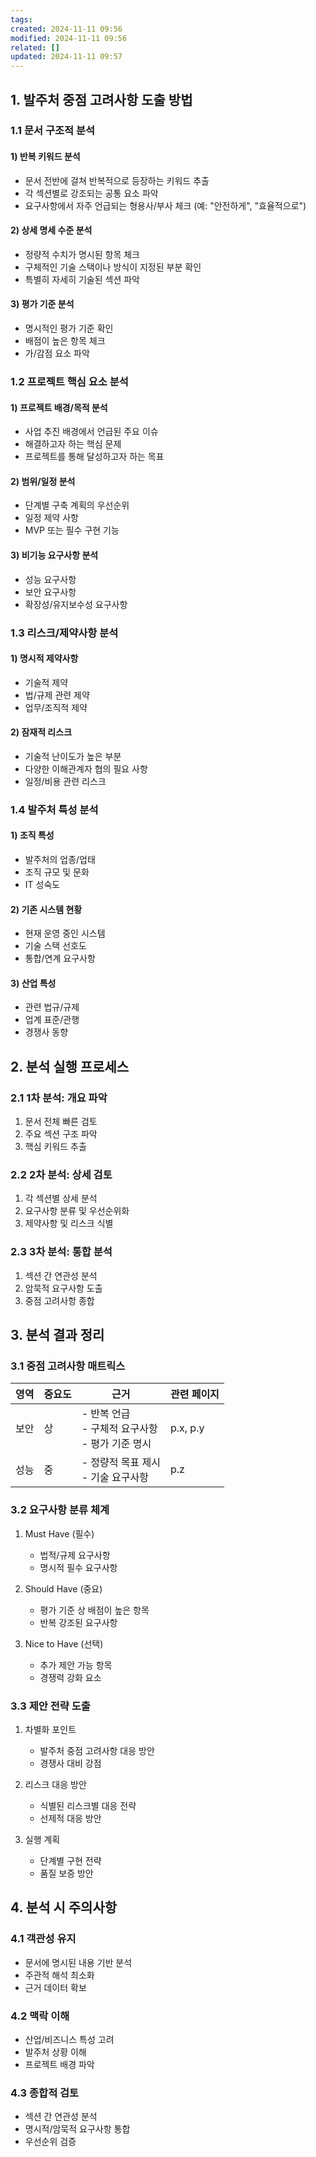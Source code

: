 ```yaml
---
tags: 
created: 2024-11-11 09:56
modified: 2024-11-11 09:56
related: []
updated: 2024-11-11 09:57
---
```



## 1. 발주처 중점 고려사항 도출 방법

### 1.1 문서 구조적 분석

#### 1) 반복 키워드 분석
- 문서 전반에 걸쳐 반복적으로 등장하는 키워드 추출
- 각 섹션별로 강조되는 공통 요소 파악
- 요구사항에서 자주 언급되는 형용사/부사 체크 (예: "안전하게", "효율적으로")

#### 2) 상세 명세 수준 분석
- 정량적 수치가 명시된 항목 체크
- 구체적인 기술 스택이나 방식이 지정된 부분 확인
- 특별히 자세히 기술된 섹션 파악

#### 3) 평가 기준 분석
- 명시적인 평가 기준 확인
- 배점이 높은 항목 체크
- 가/감점 요소 파악

### 1.2 프로젝트 핵심 요소 분석

#### 1) 프로젝트 배경/목적 분석
- 사업 추진 배경에서 언급된 주요 이슈
- 해결하고자 하는 핵심 문제
- 프로젝트를 통해 달성하고자 하는 목표

#### 2) 범위/일정 분석
- 단계별 구축 계획의 우선순위
- 일정 제약 사항
- MVP 또는 필수 구현 기능

#### 3) 비기능 요구사항 분석
- 성능 요구사항
- 보안 요구사항
- 확장성/유지보수성 요구사항

### 1.3 리스크/제약사항 분석

#### 1) 명시적 제약사항
- 기술적 제약
- 법/규제 관련 제약
- 업무/조직적 제약

#### 2) 잠재적 리스크
- 기술적 난이도가 높은 부분
- 다양한 이해관계자 협의 필요 사항
- 일정/비용 관련 리스크

### 1.4 발주처 특성 분석

#### 1) 조직 특성
- 발주처의 업종/업태
- 조직 규모 및 문화
- IT 성숙도

#### 2) 기존 시스템 현황
- 현재 운영 중인 시스템
- 기술 스택 선호도
- 통합/연계 요구사항

#### 3) 산업 특성
- 관련 법규/규제
- 업계 표준/관행
- 경쟁사 동향

## 2. 분석 실행 프로세스

### 2.1 1차 분석: 개요 파악
1. 문서 전체 빠른 검토
2. 주요 섹션 구조 파악
3. 핵심 키워드 추출

### 2.2 2차 분석: 상세 검토
1. 각 섹션별 상세 분석
2. 요구사항 분류 및 우선순위화
3. 제약사항 및 리스크 식별

### 2.3 3차 분석: 통합 분석
1. 섹션 간 연관성 분석
2. 암묵적 요구사항 도출
3. 중점 고려사항 종합

## 3. 분석 결과 정리

### 3.1 중점 고려사항 매트릭스
| 영역 | 중요도 | 근거 | 관련 페이지 |
|------|--------|------|-------------|
| 보안 | 상     | - 반복 언급<br>- 구체적 요구사항<br>- 평가 기준 명시 | p.x, p.y |
| 성능 | 중     | - 정량적 목표 제시<br>- 기술 요구사항 | p.z |

### 3.2 요구사항 분류 체계
1. Must Have (필수)
   - 법적/규제 요구사항
   - 명시적 필수 요구사항
   
2. Should Have (중요)
   - 평가 기준 상 배점이 높은 항목
   - 반복 강조된 요구사항

3. Nice to Have (선택)
   - 추가 제안 가능 항목
   - 경쟁력 강화 요소

### 3.3 제안 전략 도출
1. 차별화 포인트
   - 발주처 중점 고려사항 대응 방안
   - 경쟁사 대비 강점

2. 리스크 대응 방안
   - 식별된 리스크별 대응 전략
   - 선제적 대응 방안

3. 실행 계획
   - 단계별 구현 전략
   - 품질 보증 방안

## 4. 분석 시 주의사항

### 4.1 객관성 유지
- 문서에 명시된 내용 기반 분석
- 주관적 해석 최소화
- 근거 데이터 확보

### 4.2 맥락 이해
- 산업/비즈니스 특성 고려
- 발주처 상황 이해
- 프로젝트 배경 파악

### 4.3 종합적 검토
- 섹션 간 연관성 분석
- 명시적/암묵적 요구사항 통합
- 우선순위 검증
